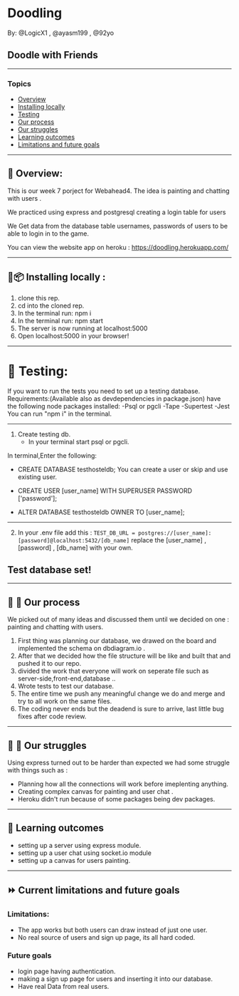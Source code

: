 # Doodling
By: @LogicX1 , @ayasm199 , @92yo

## Doodle with Friends

---


### Topics
* [Overview](#page_with_curl-overview)
* [Installing locally](#floppy_diskpackage-installing-locally-)
* [Testing](#tada-testing)
* [Our process](#construction_worker-construction---our-process)
* [Our struggles](#hatching_chick-hatched_chick--our-struggles)
* [Learning outcomes](#chicken-learning-outcomes)
* [Limitations and future goals](#fast_forward--current-limitations-and-future-goals)

---

## :page_with_curl: Overview:
This is our week 7 porject for Webahead4.
The idea is painting and chatting with users .
 
We practiced using express and postgresql creating a login table for users 

We Get data from the database table usernames, passwords of users to be able to login in to the game.

You can view the website app on heroku : 
https://doodling.herokuapp.com/


---

## :floppy_disk::package: Installing locally : 

1. clone this rep.
2. cd into the cloned rep.
3. In the terminal run: npm i
4. In the terminal run: npm start
5. The server is now running at localhost:5000
6. Open localhost:5000 in your browser!

---


# :tada: Testing:
If you want to run the tests you need to set up a testing database.
Requirements:(Available also as devdependencies in package.json)
have the following node packages installed:
-Psql or pgcli
-Tape
-Supertest
-Jest
You can run "npm i" in the terminal.

---

1. Create testing db.
   - In your terminal start psql or pgcli.

In terminal,Enter the following:
- CREATE DATABASE testhosteldb;
You can create a user or skip and use existing user.
- CREATE USER [user_name] WITH SUPERUSER PASSWORD ['password'];

- ALTER DATABASE testhosteldb OWNER TO [user_name];

---

2. In your .env file add this :
   `TEST_DB_URL = postgres://[user_name]:[password]@localhost:5432/[db_name]`
   replace the [user_name] , [password] , [db_name] with your own.

## Test database set!

---


## :construction_worker: :construction:   Our process

We picked out of many ideas and discussed them until we decided on one : painting and chatting with users.
1. First thing was planning our database, we drawed on the board and implemented the schema on dbdiagram.io .
2. After that we decided how the file structure will be like and built that and pushed it to our repo.
3. divided the work that everyone will work on seperate file such as server-side,front-end,database ..
5. Wrote tests to test our database.
6. The entire time we push any meaningful change we do and merge and try to all work on the same files.
7. The coding never ends but the deadend is sure to arrive, last little bug fixes after code review.

---

## :hatching_chick: :hatched_chick:  Our struggles
 
Using express turned out to be harder than expected we had some struggle with things such as : 
- Planning how all the connections will work before imeplenting anything.
- Creating complex canvas for painting and user chat .
- Heroku didn't run because of some packages being dev packages.

---

## :chicken: Learning outcomes
 
- setting up a server using express module.
- setting up a user chat using socket.io module
- setting up a canvas for users painting.

---

## :fast_forward:  Current limitations and future goals
### Limitations:
- The app works but both users can draw instead of just one user.
- No real source of users and sign up page, its all hard coded.

### Future goals
- login page having authentication.
- making a sign up page for users and inserting it into our database.
- Have real Data from real users.
